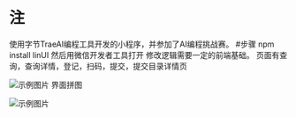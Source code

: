 # 注
使用字节TraeAI编程工具开发的小程序，并参加了AI编程挑战赛。
#步骤 npm install linUI 然后用微信开发者工具打开
修改逻辑需要一定的前端基础。
页面有查询，查询详情，登记，扫码，提交，提交目录详情页

![示例图片](https://cdn.nlark.com/yuque/0/2025/jpeg/531379/1741077849412-f4227721-325f-4fbf-9b4a-554f8fae1089.jpeg?x-oss-process=image%2Fformat%2Cwebp%2Finterlace%2C1)
界面拼图


![示例图片](https://cdn.nlark.com/yuque/0/2025/jpeg/531379/1741077966478-0f39c6d0-85cc-4723-b39a-5ac96b53b126.jpeg?x-oss-process=image%2Fformat%2Cwebp%2Finterlace%2C1)
